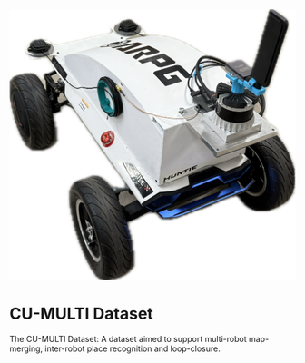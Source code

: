 ![banner](./assets/platform.png)

# CU-MULTI Dataset

The CU-MULTI Dataset: A dataset aimed to support multi-robot map-merging, inter-robot place recognition and loop-closure. 


